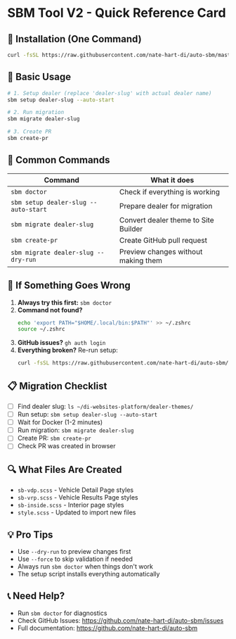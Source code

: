 # SBM Tool V2 - Quick Reference Card

## 🚀 Installation (One Command)

```bash
curl -fsSL https://raw.githubusercontent.com/nate-hart-di/auto-sbm/master/setup.sh | bash
```

## 🎯 Basic Usage

```bash
# 1. Setup dealer (replace 'dealer-slug' with actual dealer name)
sbm setup dealer-slug --auto-start

# 2. Run migration
sbm migrate dealer-slug

# 3. Create PR
sbm create-pr
```

## 🔧 Common Commands

| Command                              | What it does                         |
| ------------------------------------ | ------------------------------------ |
| `sbm doctor`                         | Check if everything is working       |
| `sbm setup dealer-slug --auto-start` | Prepare dealer for migration         |
| `sbm migrate dealer-slug`            | Convert dealer theme to Site Builder |
| `sbm create-pr`                      | Create GitHub pull request           |
| `sbm migrate dealer-slug --dry-run`  | Preview changes without making them  |

## 🚨 If Something Goes Wrong

1. **Always try this first:** `sbm doctor`
2. **Command not found?**
   ```bash
   echo 'export PATH="$HOME/.local/bin:$PATH"' >> ~/.zshrc
   source ~/.zshrc
   ```
3. **GitHub issues?** `gh auth login`
4. **Everything broken?** Re-run setup:
   ```bash
   curl -fsSL https://raw.githubusercontent.com/nate-hart-di/auto-sbm/master/setup.sh | bash
   ```

## 📋 Migration Checklist

- [ ] Find dealer slug: `ls ~/di-websites-platform/dealer-themes/`
- [ ] Run setup: `sbm setup dealer-slug --auto-start`
- [ ] Wait for Docker (1-2 minutes)
- [ ] Run migration: `sbm migrate dealer-slug`
- [ ] Create PR: `sbm create-pr`
- [ ] Check PR was created in browser

## 🔍 What Files Are Created

- `sb-vdp.scss` - Vehicle Detail Page styles
- `sb-vrp.scss` - Vehicle Results Page styles
- `sb-inside.scss` - Interior page styles
- `style.scss` - Updated to import new files

## 💡 Pro Tips

- Use `--dry-run` to preview changes first
- Use `--force` to skip validation if needed
- Always run `sbm doctor` when things don't work
- The setup script installs everything automatically

## 📞 Need Help?

- Run `sbm doctor` for diagnostics
- Check GitHub Issues: https://github.com/nate-hart-di/auto-sbm/issues
- Full documentation: https://github.com/nate-hart-di/auto-sbm
